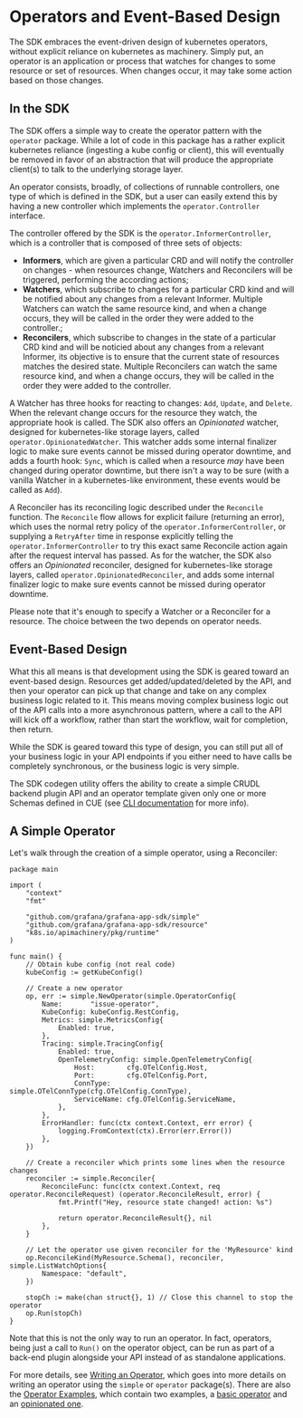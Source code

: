 # Operators and Event-Based Design

The SDK embraces the event-driven design of kubernetes operators, without explicit reliance on kubernetes as machinery. 
Simply put, an operator is an application or process that watches for changes to some resource or set of resources. 
When changes occur, it may take some action based on those changes.

## In the SDK

The SDK offers a simple way to create the operator pattern with the `operator` package. 
While a lot of code in this package has a rather explicit kubernetes reliance (ingesting a kube config or client), 
this will eventually be removed in favor of an abstraction that will produce the appropriate client(s) to talk to the underlying storage layer. 

An operator consists, broadly, of collections of runnable controllers, one type of which is defined in the SDK, 
but a user can easily extend this by having a new controller which implements the `operator.Controller` interface.

The controller offered by the SDK is the `operator.InformerController`, which is a controller that is composed of three sets of objects:
* **Informers**, which are given a particular CRD and will notify the controller on changes - when resources change, Watchers and Reconcilers will be triggered, performing the according actions;
* **Watchers**, which subscribe to changes for a particular CRD kind and will be notified about any changes from a relevant Informer. Multiple Watchers can watch the same resource kind, and when a change occurs, they will be called in the order they were added to the controller.;
* **Reconcilers**, which subscribe to changes in the state of a particular CRD kind and will be noticied about any changes from a relevant Informer, its objective is to ensure that the current state of resources matches the desired state. Multiple Reconcilers can watch the same resource kind, and when a change occurs, they will be called in the order they were added to the controller.

A Watcher has three hooks for reacting to changes: `Add`, `Update`, and `Delete`. 
When the relevant change occurs for the resource they watch, the appropriate hook is called. 
The SDK also offers an _Opinionated_ watcher, designed for kubernetes-like storage layers, called `operator.OpinionatedWatcher`. 
This watcher adds some internal finalizer logic to make sure events cannot be missed during operator downtime, 
and adds a fourth hook: `Sync`, which is called when a resource _may_ have been changed during operator downtime, 
but there isn't a way to be sure (with a vanilla Watcher in a kubernetes-like environment, these events would be called as `Add`).

A Reconciler has its reconciling logic described under the `Reconcile` function.
The `Reconcile` flow allows for explicit failure (returning an error), which uses the normal retry policy of the `operator.InformerController`, or supplying a `RetryAfter` time in response explicitly telling the `operator.InformerController` to try this exact same Reconcile action again after the request interval has passed.
As for the watcher, the SDK also offers an _Opinionated_ reconciler, designed for kubernetes-like storage layers, called `operator.OpinionatedReconciler`, and adds some internal finalizer logic to make sure events cannot be missed during operator downtime.

Please note that it's enough to specify a Watcher or a Reconciler for a resource. The choice between the two depends on operator needs. 

## Event-Based Design

What this all means is that development using the SDK is geared toward an event-based design. 
Resources get added/updated/deleted by the API, and then your operator can pick up that change and take on any complex business logic related to it. 
This means moving complex business logic out of the API calls into a more asynchronous pattern, 
where a call to the API will kick off a workflow, rather than start the workflow, wait for completion, then return.

While the SDK is geared toward this type of design, you can still put all of your business logic in your API endpoints 
if you either need to have calls be completely synchronous, or the business logic is very simple.

The SDK codegen utility offers the ability to create a simple CRUDL backend plugin API 
and an operator template given only one or more Schemas defined in CUE (see [CLI documentation](cli.md) for more info).

## A Simple Operator

Let's walk through the creation of a simple operator, using a Reconciler:

```golang
package main

import (
	"context"
	"fmt"
	
	"github.com/grafana/grafana-app-sdk/simple"
	"github.com/grafana/grafana-app-sdk/resource"
	"k8s.io/apimachinery/pkg/runtime"
)

func main() {
	// Obtain kube config (not real code)
	kubeConfig := getKubeConfig()
	
	// Create a new operator
	op, err := simple.NewOperator(simple.OperatorConfig{
		Name:       "issue-operator",
		KubeConfig: kubeConfig.RestConfig,
		Metrics: simple.MetricsConfig{
			Enabled: true,
		},
		Tracing: simple.TracingConfig{
			Enabled: true,
			OpenTelemetryConfig: simple.OpenTelemetryConfig{
				Host:        cfg.OTelConfig.Host,
				Port:        cfg.OTelConfig.Port,
				ConnType:    simple.OTelConnType(cfg.OTelConfig.ConnType),
				ServiceName: cfg.OTelConfig.ServiceName,
			},
		},
		ErrorHandler: func(ctx context.Context, err error) {
			logging.FromContext(ctx).Error(err.Error())
		},
	})

	// Create a reconciler which prints some lines when the resource changes
	reconciler := simple.Reconciler{
		ReconcileFunc: func(ctx context.Context, req operator.ReconcileRequest) (operator.ReconcileResult, error) {
			fmt.Printf("Hey, resource state changed! action: %s")
			
			return operator.ReconcileResult{}, nil
    	},
    }

	// Let the operator use given reconciler for the 'MyResource' kind
	op.ReconcileKind(MyResource.Schema(), reconciler, simple.ListWatchOptions{
		Namespace: "default",
	})

	stopCh := make(chan struct{}, 1) // Close this channel to stop the operator
	op.Run(stopCh)
}
```

Note that this is not the only way to run an operator. In fact, operators, being just a call to `Run()` on the operator object, 
can be run as part of a back-end plugin alongside your API instead of as standalone applications.

For more details, see [Writing an Operator](writing-an-operator.md), which goes into more details on writing an operator using the `simple` or `operator` package(s). There are also the [Operator Examples](../examples/operator), which contain two examples, a [basic operator](../examples/operator/basic/README.md) and an [opinionated one](../examples/operator/opinionated/README.md).
